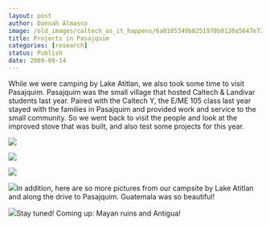 ```yaml
---
layout: post
author: Dannah Almasco
image: /old_images/caltech_as_it_happens/6a0105349b8251970b0120a5647e72970b.jpg
title: Projects in Pasajquim
categories: [research]
status: Publish
date: 2009-09-14
---
```



While we were camping by Lake Atitlan, we also took some time to visit Pasajquim. Pasajquim was the small village that hosted Caltech &amp; Landivar students last year. Paired with the Caltech Y, the E/ME 105 class last year stayed with the families in Pasajquim and provided work and service to the small community. So we went back to visit the people and look at the improved stove that was built, and also test some projects for this year.


![](/old_images/caltech_as_it_happens/6a0105349b8251970b0120a5647f93970b.jpg)

![](/old_images/caltech_as_it_happens/6a0105349b8251970b0120a5648041970b.jpg)

![](/old_images/caltech_as_it_happens/6a0105349b8251970b0120a5648123970b.jpg)

![](/old_images/caltech_as_it_happens/6a0105349b8251970b0120a5baffcc970c.jpg)In addition, here are so more pictures from our campsite by Lake Atitlan and along the drive to Pasajquim. Guatemala was so beautiful!


![](/old_images/caltech_as_it_happens/6a0105349b8251970b0120a564857d970b.jpg)Stay tuned! Coming up: Mayan ruins and Antigua!

